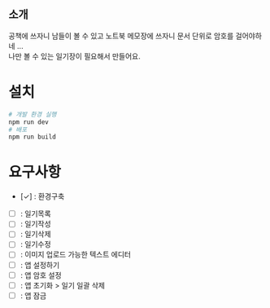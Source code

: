 ## 소개

공책에 쓰자니 남들이 볼 수 있고 노트북 메모장에 쓰자니 문서 단위로 암호를 걸어야하네 ...  
나만 볼 수 있는 일기장이 필요해서 만들어요.

# 설치

```sh
# 개발 환경 실행
npm run dev
# 배포
npm run build
```

# 요구사항
-   [✓] : 환경구축
-   [ ] : 일기목록
-   [ ] : 일기작성
-   [ ] : 일기삭제
-   [ ] : 일기수정
-   [ ] : 이미지 업로드 가능한 텍스트 에디터
-   [ ] : 앱 설정하기
-   [ ] : 앱 암호 설정
-   [ ] : 앱 초기화 > 일기 일괄 삭제
-   [ ] : 앱 잠금
